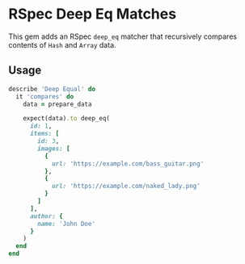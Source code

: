 # RSpec Deep Eq Matches

This gem adds an RSpec `deep_eq` matcher that recursively compares contents of `Hash` and `Array` data.

## Usage

```ruby
describe 'Deep Equal' do
  it 'compares' do
    data = prepare_data

    expect(data).to deep_eq(
      id: 1,
      items: [
        id: 3,
        images: [
          {
            url: 'https://example.com/bass_guitar.png'
          },
          {
            url: 'https://example.com/naked_lady.png'
          }
        ]
      ],
      author: {
        name: 'John Doe'
      }
    )
  end
end
```

